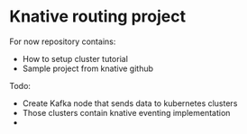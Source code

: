 # Knative routing project

For now repository contains:
* How to setup cluster tutorial
* Sample project from knative github


Todo:
* Create Kafka node that sends data to kubernetes clusters
* Those clusters contain knative eventing implementation
* 

